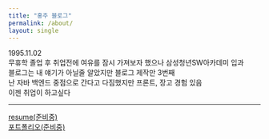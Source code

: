 ```yaml
---
title: "홍주 블로그"
permalink: /about/
layout: single
---
```

1995.11.02  
무휴학 졸업 후 취업전에 여유를 잠시 가져보자 했으나 삼성청년SW아카데미 입과  
블로그는 내 얘기가 아닐줄 알았지만 블로그 제작만 3번째  
난 자바 백엔드 중점으로 간다고 다짐했지만 프론트, 장고 경험 있음  
이젠 취업이 하고싶다    
  
---
[resume(준비중)](/english)  
[포트폴리오(준비중)](/portfolio)  